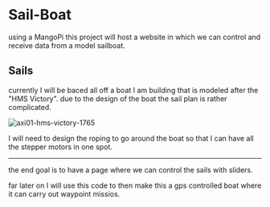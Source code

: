 # Sail-Boat
using a MangoPi this project will host a website in which we can control and receive data from a model sailboat.

Sails
---
currently I will be baced all off a boat I am building that is modeled after the "HMS Victory".
due to the design of the boat the sail plan is rather complicated.

![axi01-hms-victory-1765](https://user-images.githubusercontent.com/87624652/236355848-aeaa8fda-65eb-487d-b402-6356d7d9be7b.jpg)

I will need to design the roping to go around the boat so that I can have all the stepper motors in one spot. 


---
the end goal is to have a page where we can control the sails with sliders.

far later on I will use this code to then make this a gps controlled boat where it can carry out waypoint missios.
